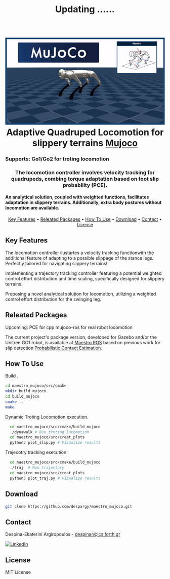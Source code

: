
<h1 align="center">

Updating  ...... 
</h1>

<h1 align="center">
  <br>
  <a href="https://github.com/despargy/maestro_mujoco"><img src="maestro_mujoco.drawio.png" alt="Maestro Mujoco" width="600"></a>
  <br>
  Adaptive Quadruped Locomotion for slippery terrains  <a href="https://mujoco.org/" target="_blank">Mujoco</a>
  <br>
</h1>

<h3>Supports: Go1/Go2 for troting locomotion </h3>
<h3 align="center"> The locomotion controller involves velocity tracking for quadrupeds, combing torque adaptation based on foot slip probability (PCE).</h3> <h4 align="left"> An analytical solution, coupled with weighted functions, facilitates adaptation in slippery terrains. Additionally, extra body postures without locomotion are available.  </h4> 

<p align="center">
  <a href="#key-features">Key Features</a> •
  <a href="#releated-packages">Releated Packages</a> •
  <a href="#how-to-use">How To Use</a> •
  <a href="#download">Download</a> •
  <a href="#contact">Contact</a> •
  <a href="#license">License</a>
</p>

## Key Features

The locomotion controller ilustartes a velocity tracking functionwith the additional feature of adapting to a possible slippage of the stance legs. Perfectly tailored for navigating slippery terrains!

Implementing a trajectory tracking controller featuring a potential weighted control effort distribution and time scaling, specifically designed for slippery terrains.

Proposing a novel analytical solution for locomotion, utilizing a weighted control effort distribution for the swinging leg.

## Releated Packages

Upcoming: PCE for cpp
          mujoco-ros for real robot locomotion


The current project's package version, developed for Gazebo and/or the Unitree GO1 robot, is available at <a href="https://github.com/despargy/maestro/tree/master" target="_blank">Maestro ROS</a>
based on previous work for slip detection 
<a href="https://github.com/MichaelMarav/ProbabilisticContactEstimation" target="_blank">Probabilistic Contact Estimation</a>.

## How To Use
<!-- #### Specify the local workspace path within the code lines.: 
   * line 6, src/Data.cpp
   * line 21, src/trajMujoco.cpp
   * line 21, src/walkMujoco.cpp -->



Build .
   ```sh
   cd maestro_mujoco/src/cmake 
   mkdir build_mujoco
   cd build_mujoco
   cmake ..
   make
   ```


Dynamic Troting Locomotion execution.
 ```sh
   cd maestro_mujoco/src/cmake/build_mujoco
   ./dynawalk # Run troting locomotion
   cd maestro_mujoco/src/creat_plots
   python3 plot_slip.py # Vizualize results
   ```

Trajecotry tracking execution.
 ```sh
   cd maestro_mujoco/src/cmake/build_mujoco
   ./traj  # Run trajectory
   cd maestro_mujoco/src/creat_plots
   python3 plot_traj.py # Vizualize results
   ```


  
## Download

   ```sh
   git clone https://github.com/despargy/maestro_mujoco.git
   ```

## Contact
   Despina-Ekaterini Argiropoulos - despinar@ics.forth.gr         

[![LinkedIn][linkedin-shield]][linkedin-url] 


[linkedin-shield]: https://img.shields.io/badge/-LinkedIn-black.svg?style=for-the-badge&logo=linkedin&colorB=555
[linkedin-url]:https://www.linkedin.com/in/despar/


## License

MIT License